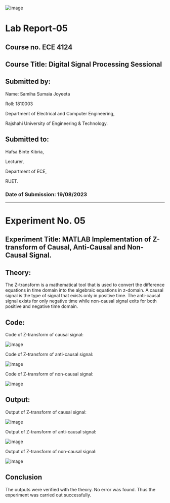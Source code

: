 ![image](https://github.com/ruhina21/ECE_4124/assets/108121106/8f5b9c2f-9087-4f4b-8b50-7e0f9b328a2f)


# Lab Report-05

## Course no. ECE 4124
## Course Title:  Digital Signal Processing Sessional




## Submitted by:
Name: Samiha Sumaia Joyeeta

Roll: 1810003                                               

Department of Electrical and Computer Engineering,

Rajshahi University of Engineering & Technology.


## Submitted to:
Hafsa Binte Kibria,

Lecturer,

Department of ECE, 

RUET.



### Date of Submission: 19/08/2023

---------------------------------------------------------------------------------------------------------------------------------------------------



# Experiment No. 05
## Experiment Title: MATLAB Implementation of Z-transform of Causal, Anti-Causal and Non-Causal Signal.


## Theory:
The Z-transform is a mathematical tool that is used to convert the difference equations in time domain into the algebraic equations in z-domain. 
A causal signal is the type of signal that exists only in positive time. 
The anti-causal signal exists for only negative time while non-causal signal exits for both positive and negative time domain.


## Code:
Code of Z-transform of causal signal:

![image](https://github.com/Samiha-Joyeeta/Lab-report-for-Digital-Signal-Processing/assets/67747675/ba762d27-3d25-4f87-a7e0-50f53521212e)


Code of Z-transform of anti-causal signal:

![image](https://github.com/Samiha-Joyeeta/Lab-report-for-Digital-Signal-Processing/assets/67747675/be74ebcb-7ebb-407a-8d81-5cfb8a23027c)


Code of Z-transform of non-causal signal:

![image](https://github.com/Samiha-Joyeeta/Lab-report-for-Digital-Signal-Processing/assets/67747675/f889bae0-b6a8-498b-a7af-32c821ced3b7)


## Output:
Output of Z-transform of causal signal:

![image](https://github.com/Samiha-Joyeeta/Lab-report-for-Digital-Signal-Processing/assets/67747675/8a586d4a-065b-434a-ba62-6c0ff452d0fd)

Output of Z-transform of anti-causal signal:

![image](https://github.com/Samiha-Joyeeta/Lab-report-for-Digital-Signal-Processing/assets/67747675/ebf803cd-382d-4bbd-8270-356099a4df33)


Output of Z-transform of non-causal signal:

![image](https://github.com/Samiha-Joyeeta/Lab-report-for-Digital-Signal-Processing/assets/67747675/8672d440-0165-4aed-b7e0-a77cd795427f)

## Conclusion
The outputs were verified with the theory. No error was found. Thus the experiment was carried out successfully.
